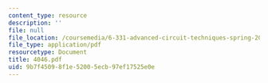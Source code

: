 ```yaml
---
content_type: resource
description: ''
file: null
file_location: /coursemedia/6-331-advanced-circuit-techniques-spring-2002/9b7f45098f1e52005ecb97ef17525e0e_4046.pdf
file_type: application/pdf
resourcetype: Document
title: 4046.pdf
uid: 9b7f4509-8f1e-5200-5ecb-97ef17525e0e
---
```

